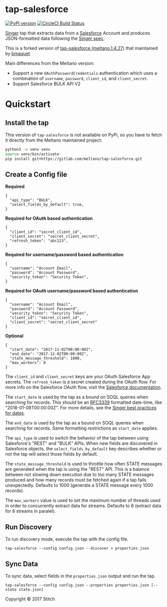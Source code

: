 # tap-salesforce

[![PyPI version](https://badge.fury.io/py/tap-mysql.svg)](https://badge.fury.io/py/tap-salesforce)
[![CircleCI Build Status](https://circleci.com/gh/singer-io/tap-salesforce.png)](https://circleci.com/gh/singer-io/tap-salesforce.png)


[Singer](https://www.singer.io/) tap that extracts data from a [Salesforce](https://www.salesforce.com/) Account and produces JSON-formatted data following the [Singer spec](https://github.com/singer-io/getting-started/blob/master/SPEC.md).

This is a forked version of [tap-salesforce (meltano.1.4.27)](https://gitlab.com/meltano/tap-salesforce) that maintained by [bmaquet](https://github.com/BenjMaq).

Main differences from the Meltano version:

- Support a new `OAuthPasswordCredentials` authentication which uses a combination of `username`, `password`, `client_id`, and `client_secret`.
- Support Salesforce BULK API V2

# Quickstart

## Install the tap

This version of `tap-salesforce` is not available on PyPi, so you have to fetch it directly from the Meltano maintained project:

```bash
python3 -m venv venv
source venv/bin/activate
pip install git+https://gitlab.com/meltano/tap-salesforce.git
```

## Create a Config file

**Required**
```
{
  "api_type": "BULK",
  "select_fields_by_default": true,
}
```

**Required for OAuth based authentication**
```
{
  "client_id": "secret_client_id",
  "client_secret": "secret_client_secret",
  "refresh_token": "abc123",
}
```

**Required for username/password based authentication**
```
{
  "username": "Account Email",
  "password": "Account Password",
  "security_token": "Security Token",
}
```

**Required for OAuth username/password based authentication**
```
{
  "username": "Account Email",
  "password": "Account Password",
  "security_token": "Security Token",
  "client_id": "secret_client_id",
  "client_secret": "secret_client_secret"
}
```

**Optional**
```
{
  "start_date": "2017-11-02T00:00:00Z",
  "end_date": "2017-12-02T00:00:00Z",
  "state_message_threshold": 1000,
  "max_workers": 8
}
```

The `client_id` and `client_secret` keys are your OAuth Salesforce App secrets. The `refresh_token` is a secret created during the OAuth flow. For more info on the Salesforce OAuth flow, visit the [Salesforce documentation](https://developer.salesforce.com/docs/atlas.en-us.api_rest.meta/api_rest/intro_understanding_web_server_oauth_flow.htm).

The `start_date` is used by the tap as a bound on SOQL queries when searching for records.  This should be an [RFC3339](https://www.ietf.org/rfc/rfc3339.txt) formatted date-time, like "2018-01-08T00:00:00Z". For more details, see the [Singer best practices for dates](https://github.com/singer-io/getting-started/blob/master/BEST_PRACTICES.md#dates).

The `end_date` is used by the tap as a bound on SOQL queries when searching for records. Same formatting restrictions as `start_date` applies.

The `api_type` is used to switch the behavior of the tap between using Salesforce's "REST" and "BULK" APIs. When new fields are discovered in Salesforce objects, the `select_fields_by_default` key describes whether or not the tap will select those fields by default.

The `state_message_threshold` is used to throttle how often STATE messages are generated when the tap is using the "REST" API. This is a balance between not slowing down execution due to too many STATE messages produced and how many records must be fetched again if a tap fails unexpectedly. Defaults to 1000 (generate a STATE message every 1000 records).

The `max_workers` value is used to set the maximum number of threads used in order to concurrently extract data for streams. Defaults to 8 (extract data for 8 streams in paralel).

## Run Discovery

To run discovery mode, execute the tap with the config file.

```
tap-salesforce --config config.json --discover > properties.json
```

## Sync Data

To sync data, select fields in the `properties.json` output and run the tap.

```
tap-salesforce --config config.json --properties properties.json [--state state.json]
```

Copyright &copy; 2017 Stitch
